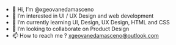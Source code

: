 - 👋 Hi, I’m @xgeovanedamasceno
- 👀 I’m interested in UI / UX Design and web development
- 🌱 I’m currently learning UI, Design, UX Design, HTML and CSS
- 💞️ I’m looking to collaborate on Product Design
- 📫 How to reach me ? xgeovanedamasceno@outlook.com

<!---
xgeovanedamasceno/xgeovanedamasceno is a ✨ special ✨ repository because its `README.md` (this file) appears on your GitHub profile.
You can click the Preview link to take a look at your changes.
--->
